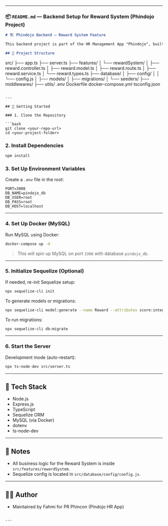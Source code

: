 
---

### 📦 `README.md` — Backend Setup for Reward System (Phindojo Project)

```md
# 🏗️ Phindojo Backend — Reward System Feature

This backend project is part of the HR Management App "Phindojo", built using Node.js, Express, Sequelize, TypeScript, and Dockerized MySQL.

## 📁 Project Structure

```

src/
├── app.ts
├── server.ts
├── features/
│   └── rewardSystem/
│       ├── reward.controller.ts
│       ├── reward.model.ts
│       ├── reward.route.ts
│       ├── reward.service.ts
│       └── reward.types.ts
├── database/
│   ├── config/
│   │   └── config.js
│   ├── models/
│   ├── migrations/
│   └── seeders/
├── middlewares/
├── utils/
.env
Dockerfile
docker-compose.yml
tsconfig.json

````

---

## 🚀 Getting Started

### 1. Clone the Repository

```bash
git clone <your-repo-url>
cd <your-project-folder>
````

### 2. Install Dependencies

```bash
npm install
```

### 3. Set Up Environment Variables

Create a `.env` file in the root:

```env
PORT=3000
DB_NAME=pindojo_db
DB_USER=root
DB_PASS=root
DB_HOST=localhost
```

---

### 4. Set Up Docker (MySQL)

Run MySQL using Docker:

```bash
docker-compose up -d
```

> This will spin up MySQL on port `3306` with database `pindojo_db`.

---

### 5. Initialize Sequelize (Optional)

If needed, re-init Sequelize setup:

```bash
npx sequelize-cli init
```

To generate models or migrations:

```bash
npx sequelize-cli model:generate --name Reward --attributes score:integer,type:string
```

To run migrations:

```bash
npx sequelize-cli db:migrate
```

---

### 6. Start the Server

Development mode (auto-restart):

```bash
npx ts-node-dev src/server.ts
```

---

## 🧱 Tech Stack

* Node.js
* Express.js
* TypeScript
* Sequelize ORM
* MySQL (via Docker)
* dotenv
* ts-node-dev

---

## 📌 Notes

* All business logic for the Reward System is inside `src/features/rewardSystem`.
* Sequelize config is located in `src/database/config/config.js`.

---

## 🧑‍💻 Author

* Maintained by Fahmi for PR Phincon (Pindojo HR App)

```

---

```
